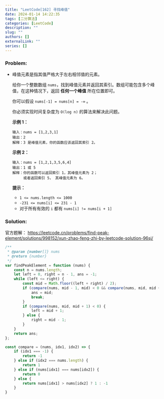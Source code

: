 ```yaml
---
title: "LeetCode[162] 寻找峰值"
date: 2024-01-14 14:22:35
tags: [二分算法]
categories: [LeetCode]
description: ""
slug: ""
authors: []
externalLink: ""
series: []
---
```


### Problem:

- 峰值元素是指其值严格大于左右相邻值的元素。

  给你一个整数数组 `nums`，找到峰值元素并返回其索引。数组可能包含多个峰值，在这种情况下，返回 **任何一个峰值** 所在位置即可。

  你可以假设 `nums[-1] = nums[n] = -∞` 。

  你必须实现时间复杂度为 `O(log n)` 的算法来解决此问题。
  
   

  **示例 1：**

  ```
  输入：nums = [1,2,3,1]
  输出：2
  解释：3 是峰值元素，你的函数应该返回其索引 2。
  ```
  
  **示例 2：**
  
  ```
  输入：nums = [1,2,1,3,5,6,4]
  输出：1 或 5 
  解释：你的函数可以返回索引 1，其峰值元素为 2；
       或者返回索引 5， 其峰值元素为 6。
  ```
  
   
  
  **提示：**
  
  - `1 <= nums.length <= 1000`
  - `-231 <= nums[i] <= 231 - 1`
  - 对于所有有效的 `i` 都有 `nums[i] != nums[i + 1]`
  
  

<!--more-->

### Solution:

官方题解： https://leetcode.cn/problems/find-peak-element/solutions/998152/xun-zhao-feng-zhi-by-leetcode-solution-96sj/

```javascript
/**
 * @param {number[]} nums
 * @return {number}
 */
var findPeakElement = function (nums) {
    const n = nums.length;
    let left = 0, right = n - 1, ans = -1;
    while (left <= right) {
        const mid = Math.floor((left + right) / 2);
        if (compare(nums, mid - 1, mid) < 0 && compare(nums, mid, mid + 1) > 0) {
            ans = mid;
            break;
        }
        if (compare(nums, mid, mid + 1) < 0) {
            left = mid + 1;
        } else {
            right = mid - 1;
        }
    }
    return ans;
};

const compare = (nums, idx1, idx2) => {
    if (idx1 === -1) {
        return -1
    } else if (idx2 === nums.length) {
        return 1
    } else if (nums[idx1] === nums[idx2]) {
        return 0
    } else {
        return nums[idx1] > nums[idx2] ? 1 : -1
    }
}
```